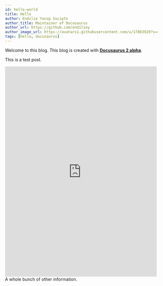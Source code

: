 ```yaml
---
id: hello-world
title: Hello
author: Endilie Yacop Sucipto
author_title: Maintainer of Docusaurus
author_url: https://github.com/endiliey
author_image_url: https://avatars1.githubusercontent.com/u/17883920?s=460&v=4
tags: [hello, docusaurus]
---
```


Welcome to this blog. This blog is created with [**Docusaurus 2 alpha**](https://v2.docusaurus.io/).

<!--truncate-->

This is a test post.
<iframe src="https://www.facebook.com/plugins/post.php?href=https%3A%2F%2Fwww.facebook.com%2FHustlebusinessWorldwide%2Fposts%2F1158340671338369&show_text=true&width=500" width="500" height="695" style="border:none;overflow:hidden" scrolling="no" frameborder="0" allowfullscreen="true" allow="autoplay; clipboard-write; encrypted-media; picture-in-picture; web-share"></iframe>
A whole bunch of other information.

